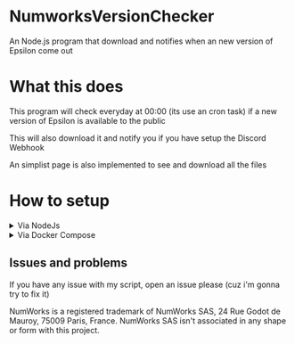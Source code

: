 # NumworksVersionChecker

An Node.js program that download and notifies when an new version of Epsilon come out

# What this does

This program will check everyday at 00:00 (its use an cron task) if a new version of Epsilon is available to the public

This will also download it and notify you if you have setup the Discord Webhook

An simplist page is also implemented to see and download all the files

# How to setup

<details>
    <summary>Via NodeJs</summary>
    Clone this repository, install all the dependencies and launch the program with

    npm install
    npm start

</details>
<details>
    <summary>Via Docker Compose</summary>
    Here is the docker-compose file

    version: '3'
    services:
      numworksversionchecker:
        image: bloomyindev/numworksversionchecker:v1-release
        ports:
        - "8080:3000"
        volumes:
        - /path/to/config/numvercheck:/app/static

</details>

## Issues and problems

If you have any issue with my script, open an issue please (cuz i'm gonna try to fix it)

NumWorks is a registered trademark of NumWorks SAS, 24 Rue Godot de Mauroy, 75009 Paris, France.
NumWorks SAS isn't associated in any shape or form with this project.
